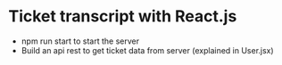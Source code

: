 # Ticket transcript with React.js
- npm run start to start the server
- Build an api rest to get ticket data from server (explained in User.jsx)